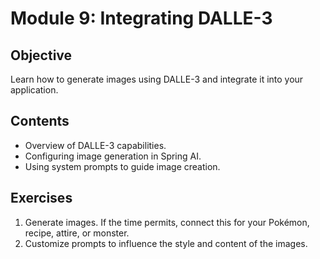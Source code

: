 # Module 9: Integrating DALLE-3

## Objective
Learn how to generate images using DALLE-3 and integrate it into your application.

## Contents
- Overview of DALLE-3 capabilities.
- Configuring image generation in Spring AI.
- Using system prompts to guide image creation.

## Exercises
1. Generate images. If the time permits, connect this for your Pokémon, recipe, attire, or monster.
2. Customize prompts to influence the style and content of the images.
